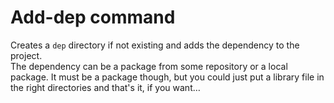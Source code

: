 # Add-dep command

Creates a `dep` directory if not existing and adds the dependency to the project.\
The dependency can be a package from some repository or a local package. It must be a package though, but you could just put a library file in the
right directories and that's it, if you want…
